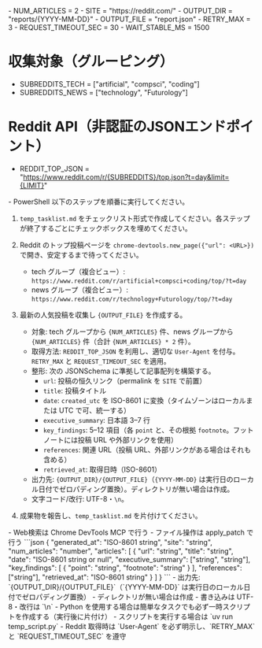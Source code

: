 <Variables>
- NUM_ARTICLES = 2
- SITE = "https://reddit.com/"
- OUTPUT_DIR = "reports/{YYYY-MM-DD}"
- OUTPUT_FILE = "report.json"
- RETRY_MAX = 3
- REQUEST_TIMEOUT_SEC = 30
- WAIT_STABLE_MS = 1500

# 収集対象（グルーピング）
- SUBREDDITS_TECH = ["artificial", "compsci", "coding"]
- SUBREDDITS_NEWS = ["technology", "Futurology"]

# Reddit API（非認証のJSONエンドポイント）
- REDDIT_TOP_JSON = "https://www.reddit.com/r/{SUBREDDITS}/top.json?t=day&limit={LIMIT}"
</Variables>

<CurrentEnvironment>
- PowerShell
</CurrentEnvironment>

<Instructions>
以下のステップを順番に実行してください。

1. `temp_tasklist.md` をチェックリスト形式で作成してください。各ステップが終了するごとにチェックボックスを埋めてください。

2. Reddit のトップ投稿ページを `chrome-devtools.new_page({"url": <URL>})` で開き、安定するまで待ってください。
   - tech グループ（複合ビュー）: `https://www.reddit.com/r/artificial+compsci+coding/top/?t=day`
   - news グループ（複合ビュー）: `https://www.reddit.com/r/technology+Futurology/top/?t=day`

3. 最新の人気投稿を収集し `{OUTPUT_FILE}` を作成する。
   - 対象: tech グループから `{NUM_ARTICLES}` 件、news グループから `{NUM_ARTICLES}` 件（合計 `{NUM_ARTICLES} * 2` 件）。
   - 取得方法: `REDDIT_TOP_JSON` を利用し、適切な `User-Agent` を付与。`RETRY_MAX` と `REQUEST_TIMEOUT_SEC` を適用。
   - 整形: 次の JSONSchema に準拠して記事配列を構築する。
     - `url`: 投稿の恒久リンク（permalink を `SITE` で前置）
     - `title`: 投稿タイトル
     - `date`: `created_utc` を ISO-8601 に変換（タイムゾーンはローカルまたは UTC で可、統一する）
     - `executive_summary`: 日本語 3–7 行
     - `key_findings`: 5–12 項目（各 `point` と、その根拠 `footnote`。フットノートには投稿 URL や外部リンクを使用）
     - `references`: 関連 URL（投稿 URL、外部リンクがある場合はそれも含める）
     - `retrieved_at`: 取得日時（ISO-8601）
   - 出力先: `{OUTPUT_DIR}/{OUTPUT_FILE}`（`{YYYY-MM-DD}` は実行日のローカル日付でゼロパディング置換）。ディレクトリが無い場合は作成。
   - 文字コード/改行: UTF-8・`\n`。

4. 成果物を報告し、`temp_tasklist.md` を片付けてください。
</Instructions>

<Constraints>
- Web検索は Chrome DevTools MCP で行う
- ファイル操作は apply_patch で行う
</Constraints>

<JSONSchema>
```json
{
  "generated_at": "ISO-8601 string",
  "site": "string",
  "num_articles": "number",
  "articles": [
    {
      "url": "string",
      "title": "string",
      "date": "ISO-8601 string or null",
      "executive_summary": ["string", "string"],
      "key_findings": [
        {
          "point": "string",
          "footnote": "string"
        }
      ],
      "references": ["string"],
      "retrieved_at": "ISO-8601 string"
    }
  ]
}
```
</JSONSchema>

<Filesystem>
- 出力先: `{OUTPUT_DIR}/{OUTPUT_FILE}`（`{YYYY-MM-DD}` は実行日のローカル日付でゼロパディング置換）
- ディレクトリが無い場合は作成
- 書き込みは UTF-8・改行は `\n`
</Filesystem>

<Runtime>
- Python を使用する場合は簡単なタスクでも必ず一時スクリプトを作成する（実行後に片付け）
- スクリプトを実行する場合は `uv run temp_script.py`
- Reddit 取得時は `User-Agent` を必ず明示し、`RETRY_MAX` と `REQUEST_TIMEOUT_SEC` を遵守
</Runtime>